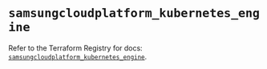 # `samsungcloudplatform_kubernetes_engine`

Refer to the Terraform Registry for docs: [`samsungcloudplatform_kubernetes_engine`](https://registry.terraform.io/providers/samsungsdscloud/samsungcloudplatform/3.13.0/docs/resources/kubernetes_engine).
